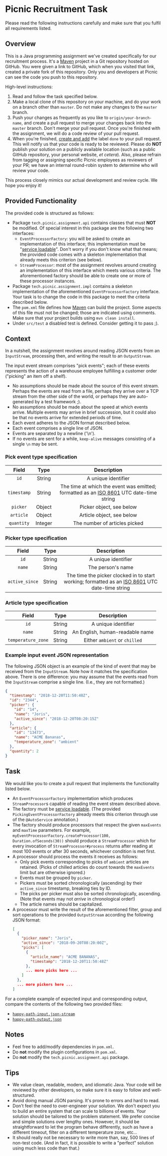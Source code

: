 # Picnic Recruitment Task #

Please read the following instructions carefully and make sure that you fulfil
all requirements listed.

## Overview ##

This is a Java programming assignment we've created specifically for our
recruitment process. It's a [Maven][maven] project in a Git repository hosted
on GitHub. You were given a link to GitHub, which when you visited that link,
created a private fork of this repository. Only you and developers at Picnic
can see the code you push to this repository.

High-level instructions:
1. Read and follow the task specified below.
2. Make a local clone of this repository on your machine, and do your work on a
   branch other than `master`. Do not make any changes to the `master` branch.
3. Push your changes as frequently as you like to `origin/your-branch-name`,
   and create a pull request to merge your changes back into the `master`
   branch. Don't merge your pull request. Once you're finished with the
   assignment, we will do a code review of your pull request.
4. When you're finished, [create and add][github-labels] the label `done` to
   your pull request. This will notify us that your code is ready to be
   reviewed. Please do **NOT** publish your solution on a publicly available
   location (such as a public GitHub repository, your personal website, _et
   cetera_). Also, please refrain from tagging or assigning specific Picnic
   employees as reviewers of your PR; we have an internal round-robin system to
   determine who will review your code.

This process closely mimics our actual development and review cycle. We hope
you enjoy it!

## Provided Functionality ##

The provided code is structured as follows:
* Package `tech.picnic.assignment.api` contains classes that must **NOT** be
  modified. Of special interest in this package are the following two
  interfaces:
  * `EventProcessorFactory`: you will be asked to create an implementation of
    this interface; this implementation must be "[service
    loadable][service-loader]". Don't worry if you don't know what that means;
    the provided code comes with a skeleton implementation that already meets
    this criterion (see below).
  * `StreamProcessor`: most of the assignment revolves around creating an
    implementation of this interface which meets various criteria. The
    aforementioned factory should be able to create one or more of these
    processor instances.
* Package `tech.picnic.assignment.impl` contains a skeleton implementation of
  the aforementioned `EventProcessorFactory` interface. Your task is to change
  the code in this package to meet the criteria described below.
* The `pom.xml` file defines how [Maven][maven] can build the project. Some
  aspects of this file must not be changed; those are indicated using comments.
  Make sure that your project builds using `mvn clean install`.
* Under `src/test` a disabled test is defined. Consider getting it to pass ;).

## Context ##

In a nutshell, the assignment revolves around reading JSON events from an
`InputStream`, processing then, and writing the result to an `OutputStream`.

The input event stream comprises "pick events"; each of these events represents
the action of a warehouse employee fulfilling a customer order ("picking" an
item off a shelf).
- No assumptions should be made about the source of this event stream. Perhaps
  the events are read from a file, perhaps they arrive over a TCP stream from
  the other side of the world, or perhaps they are auto-generated by a test
  framework ;).
- No assumptions should be made about the speed at which events arrive.
  Multiple events may arrive in brief succession, but it could also be that no
  events arrive for extended periods of time.
- Each event adheres to the JSON format described below.
- Each event comprises a single line of JSON.
- Events are separated by a newline ('\n').
- If no events are sent for a while, `keep-alive` messages consisting of a
  single `\n` may be sent.

### Pick event type specification

|  Field      | Type    | Description                                                                                        |
|:-----------:|:-------:|:--------------------------------------------------------------------------------------------------:|
| `id`        | String  | A unique identifier                                                                                |
| `timestamp` | String  | The time at which the event was emitted; formatted as an [ISO 8601][iso-8601] UTC date-time string |
| `picker`    | Object  | Picker object, see below                                                                           |
| `article`   | Object  | Article object, see below                                                                          |
| `quantity`  | Integer | The number of articles picked                                                                      |

### Picker type specification

| Field           | Type   | Description                                                                                                |
|:---------------:|:------:|:----------------------------------------------------------------------------------------------------------:|
| `id`            | String | A unique identifier                                                                                        |
| `name`          | String | The person's name                                                                                          |
| `active_since`  | String | The time the picker clocked in to start working; formatted as an [ISO 8601][iso-8601] UTC date-time string |

### Article type specification

| Field              | Type   | Description                     |
|:------------------:|:------:|:-------------------------------:|
| `id`               | String | A unique identifier             |
| `name`             | String | An English, human-readable name |
| `temperature_zone` | String | Either `ambient` or `chilled`   |

### Example input event JSON representation

The following JSON object is an example of the kind of event that may be
received from the `InputStream`. Note how it matches the specification above.
There is one difference: you may assume that the events read from the
`InputStream` comprise a single line. (I.e., they are not formatted.)

```json
{
  "timestamp": "2018-12-20T11:50:48Z",
  "id": "2344",
  "picker": {
    "id": "14",
    "name": "Joris",
    "active_since": "2018-12-20T08:20:15Z"
  },
  "article": {
    "id": "13473",
    "name": "ACME Bananas",
    "temperature_zone": "ambient"
  },
  "quantity": 2
}
```

## Task ##

We would like you to create a pull request that implements the functionality
listed below.

* An `EventProcessorFactory` implementation which produces `StreamProcessor`s
  capable of reading the event stream described above.
* The factory must be [service loadable][service-loader]. (The provided
  `PickingEventProcessorFactory` already meets this criterion through use of
  the `@AutoService` annotation.)
* The factory should produce processors that respect the given `maxEvents` and
  `maxTime` parameters. For example,
  `myEventProcessorFactory.createProcessor(100, Duration.ofSeconds(30))` should
  produce a `StreamProcessor` which for every invocation of
  `StreamProcessor#process` returns after reading at most 100 events or after
  30 seconds, whichever condition is met first.
* A processor should process the events it receives as follows:
  - Only pick events corresponding to picks of `ambient` articles are retained.
    (Picks of chilled articles do count towards the `maxEvents` limit but are
    otherwise ignored.)
  - Events must be grouped by `picker`.
  - Pickers must be sorted chronologically (ascending) by their `active_since`
    timestamp, breaking ties by ID.
  - The picks per picker must also be sorted chronologically, ascending. (Note
    that events may not _arrive_ in chronological order!)
  - The article names should be capitalized.
* A processor must write the result of the aforementioned filter, group and
  sort operations to the provided `OutputStream` according the following JSON
  format:
  ```json
  [
    {
      "picker_name": "Joris",
      "active_since": "2018-09-20T08:20:00Z",
      "picks": [
        {
          "article_name": "ACME BANANAS",
          "timestamp": "2018-12-20T11:50:48Z"
        },
        ... more picks here ...
      ]
    },
    ... more pickers here ...
  ]
  ```

For a complete example of expected input and corresponding output, compare the
contents of the following two provided files:
- [`happy-path-input.json-stream`](./src/test/resources/tech/picnic/assignment/impl/happy-path-input.json-stream)
- [`happy-path-output.json`](./src/test/resources/tech/picnic/assignment/impl/happy-path-output.json)

## Notes ##

* Feel free to add/modify dependencies in `pom.xml`.
* Do **not** modify the plugin configurations in `pom.xml`.
* Do **not** modify the `tech.picnic.assignment.api` package.

## Tips ##

* We value clean, readable, modern, and idiomatic Java. Your code will be
  reviewed by other developers, so make sure it is easy to follow and
  well-structured.
* Avoid doing manual JSON parsing. It's prone to errors and hard to read.
* Don't feel the need to over-engineer your solution. We don't expect you to
  build an entire system that can scale to billions of events. Your solution
  should be tailored to the problem statement. We prefer concise and simple
  solutions over lengthy ones. However, it should be straightforward to let the
  program behave differently, such as have a different timeout, filter on a
  different temperature zone, etc...
* It should really not be necessary to write more than, say, 500 lines of
  non-test code. (And in fact, it is possible to write a "perfect" solution
  using much less code than that.)

[iso-8601]: https://en.wikipedia.org/wiki/ISO_8601
[maven]: https://maven.apache.org
[service-loader]: https://docs.oracle.com/en/java/javase/11/docs/api/java.base/java/util/ServiceLoader.html
[github-labels]: https://help.github.com/articles/about-labels
